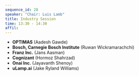 ```yaml
---
sequence_id: 28
speaker: "Chair: Luis Lamb"
title: Industry Session
time: 13:30 - 14:30
affil: 
---
```


- **OPTIMAS** (Aadesh Gawde) 
- **Bosch, Carnegie Bosch Institute** (Ruwan Wickramarachchi)
- **Franz Inc.** (Jans Aasman)
- **Cognizant** (Hormoz Shahrzad)
- **Onai Inc.** (Jayavanth Shenoy)
- **uLamp.ai** (Jake Ryland Williams)
